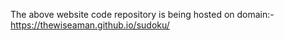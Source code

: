 The above website code repository is being hosted on domain:-
https://thewiseaman.github.io/sudoku/
